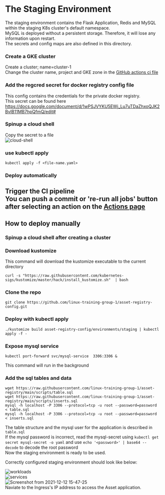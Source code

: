 # The Staging Environment 
The staging environment contains the Flask Application, Redis and MySQL within the staging K8s cluster's default namespace.<br>
MySQL is deployed without a persistent storage. Therefore, it will lose any information upon restart.<br> 
The secrets and config maps are also defined in this directory. 

### Create a GKE cluster
Create a cluster; name=cluster-1<br>
Change the cluster name, project and GKE zone in the [GitHub actions ci file](https://github.com/linux-training-group-1/asset-registry/blob/0bcd566e24d0c99a90e3aaba1026da0cd4a616c0/.github/workflows/ci.yml#L8) 
### Add the regcred secret for docker registry config file
This config contains the credentials for the private docker registry.<br>
This secret can be found here<br>
https://docs.google.com/document/d/1wPSJVYKU5EWj_Lu7uTDaZhxoQJK2BvIB11MB7hpQfmQ/edit#<br>
### Spinup a cloud shell
Copy the secret to a file<br>
![cloud-shell](https://user-images.githubusercontent.com/32504465/145701482-95169c2c-3555-490b-bb0e-19ea83ef2f25.png)<br>
### use kubectl apply
`kubectl apply -f <file-name.yaml>`

### Deploy automatically
Trigger the CI pipeline<br>
You can push a commit or 're-run all jobs' button after selecting an action on the [Actions page](https://github.com/linux-training-group-1/asset-registry/actions)
---
## How to deploy manually
### Spinup a cloud shell after creating a cluster
### Download kustomize
This command will download the kustomize executable to the current directory
```
curl -s "https://raw.githubusercontent.com/kubernetes-sigs/kustomize/master/hack/install_kustomize.sh"  | bash
```
### Clone the repo
```
git clone https://github.com/linux-training-group-1/asset-registry-config.git
```
### Deploy with kubectl apply
```
./kustomize build asset-registry-config/environments/staging | kubectl apply -f -
```
### Expose mysql service
```
kubectl port-forward svc/mysql-service  3306:3306 &
```
This command will run in the background
### Add the sql tables and data
```
wget https://raw.githubusercontent.com/linux-training-group-1/asset-registry/main/scripts/table.sql
wget https://raw.githubusercontent.com/linux-training-group-1/asset-registry/main/scripts/inserts.sql
mysql -h localhost -P 3306 --protocol=tcp -u root --password=password < table.sql
mysql -h localhost -P 3306 --protocol=tcp -u root --password=password < inserts.sql
```
The table structure and the mysql user for the application is described in `table.sql`<br>
If the mysql password is incorrect, read the mysql-secret using `kubectl get secret mysql-secret -o yaml` and use `echo '<password>' | base64 --decode` to decode the root password<br>
Now the staging environment is ready to be used.<br>

Correctly configured staging environment should look like below:<br>

![workloads](https://user-images.githubusercontent.com/32504465/145707740-b6b78d87-3dd6-4f50-9865-0407b605bd81.png)
<br>
![services](https://user-images.githubusercontent.com/32504465/145707733-a5868d3e-276f-4ea4-9860-d2c3af6496e0.png)
<br>
![Screenshot from 2021-12-12 15-47-25](https://user-images.githubusercontent.com/32504465/145708554-c07c88fc-7f4b-4f48-b5b8-e05f13b38343.png)
<br>
Naviate to the Ingress's IP address to access the Asset application.

